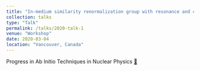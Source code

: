 ```yaml
---
title: "In-medium similarity renormalization group with resonance and continuum"
collection: talks
type: "Talk"
permalink: /talks/2020-talk-1
venue: "Workshop"
date: 2020-03-04
location: "Vancouver, Canada"
---
```


Progress in Ab Initio Techniques in Nuclear Physics [🔗](https://abinitio.triumf.ca/2020/)
